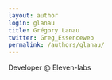 ```yaml
---
layout: author
login: glanau
title: Grégory Lanau
twitter: Greg_Essenceweb
permalink: /authors/glanau/
---
```

Developer @ Eleven-labs
